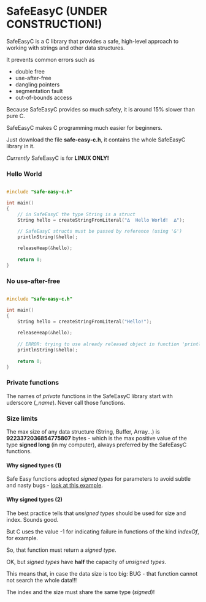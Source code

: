 # SafeEasyC (UNDER CONSTRUCTION!)

SafeEasyC is a C library that provides a safe, high-level approach to working with strings and other data structures. 

It prevents common errors such as
- double free
- use-after-free
- dangling pointers
- segmentation fault
- out-of-bounds access
<!-- - using a non-initialized variable -->

Because SafeEasyC provides so much safety, it is around 15% slower than pure C.

SafeEasyC makes C programming much easier for beginners.

Just download the file **safe-easy-c.h**, it contains the whole SafeEasyC library in it.

*Currently* SafeEasyC is for **LINUX ONLY!**

### Hello World

~~~ C

#include "safe-easy-c.h"

int main()
{
    // in SafeEasyC the type String is a struct
    String hello = createStringFromLiteral("∆  Hello World!  ∆"); 
    
    // SafeEasyC structs must be passed by reference (using '&')
    printlnString(&hello); 

    releaseHeap(&hello);
    
    return 0;
}
~~~ 

### No use-after-free <!-- in SafeEasyC functions -->

~~~ C

#include "safe-easy-c.h"

int main()
{
    String hello = createStringFromLiteral("Hello!");
       
    releaseHeap(&hello);
    
    // ERROR: trying to use already released object in function 'printlnString'
    printlnString(&hello);
    
    return 0;
}
~~~
<!-- probably not necessary because all objects are handled/checked by the library (or they are just stack - or global - structs)

### No use-after-free in your own functions

~~~ C

void myFunction(String* myString)
{
    // the function name will appear in eventual error message
    assureNotReleased(myString, "myFunction");
       
    // do something here using myString
}
~~~ 
-->
### Private functions

The names of *private* functions in the SafeEasyC library start with uderscore (*_name*). Never call those functions.

### Size limits

The max size of any data structure (String, Buffer, Array...) is **9223372036854775807** bytes - which is the max positive value of the type **signed long** (in my computer), always preferred by the SafeEasyC functions.

#### Why signed types (1)

Safe Easy functions adopted *signed types* for parameters to avoid subtle and nasty bugs - [look at this example](examples/why-signed-parameters.c).

#### Why signed types (2)

The best practice tells that *unsigned types* should be used for size and index. Sounds good. 

But C uses the value -1 for indicating failure in functions of the kind *indexOf*, for example. 

So, that function must return a *signed type*. 

OK, but *signed types* have **half** the capacity of *unsigned types*. 

This means that, in case the data size is too big: BUG - that function cannot not search the whole data!!!

The index and the size must share the same type (*signed*)! 




<!-- At the moment the library is comprehensive enough to solve all the puzzles of the Advent of Code. -->




